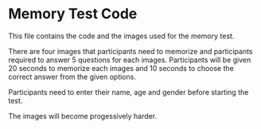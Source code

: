 # Memory Test Code

This file contains the code and the images used for the memory test.

There are four images that participants need to memorize and participants required to answer 5 questions for each images. Participants will be given 20 seconds to memorize each images and 10 seconds to choose the correct answer from the given options.

Participants need to enter their name, age and gender before starting the test.

The images will become progessively harder. 
